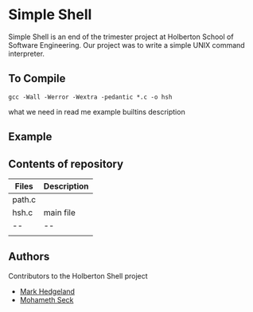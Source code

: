 # Simple Shell

Simple Shell is an end of the trimester project at Holberton School of Software Engineering. Our project was to write a simple UNIX command interpreter.



## To Compile

    gcc -Wall -Werror -Wextra -pedantic *.c -o hsh

what we need in read me
example
builtins
description

## Example





## Contents of repository
|  Files| Description|
|--|--|
| path.c |  |
|hsh.c|  main file|
|--|--|
|  |  |





## Authors
Contributors to the Holberton Shell project
 - [Mark Hedgeland](https://github.com/zmbslyr/)
 - [Mohameth Seck](https://github.com/SeckMohameth/)
